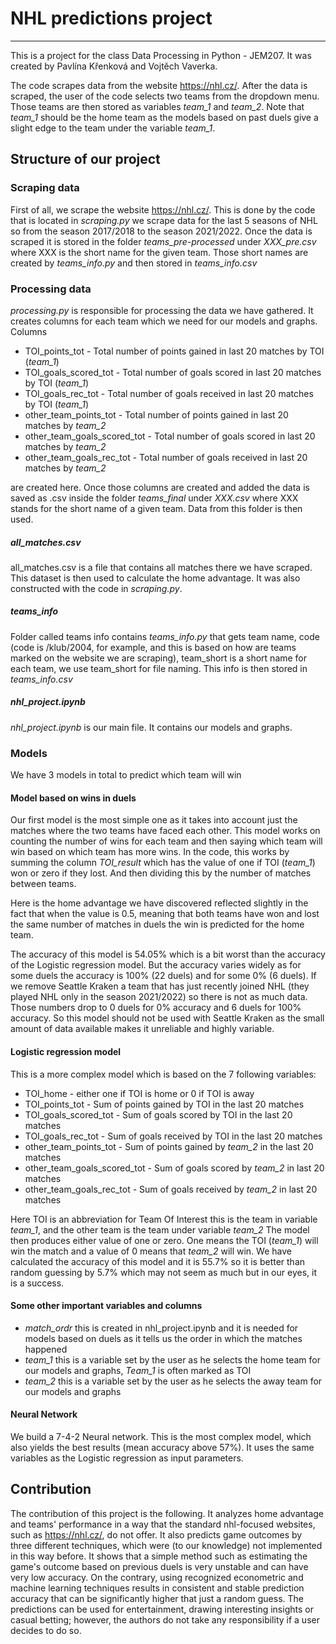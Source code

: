 # NHL predictions project
---
This is a project for the class Data Processing in Python - JEM207. It was created by Pavlína Křenková and Vojtěch Vaverka.

The code scrapes data from the website https://nhl.cz/. After the data is scraped, the user of the code selects two teams from the dropdown menu. Those teams are then stored as variables *team_1* and *team_2*. Note that *team_1* should be the home team as the models based on past duels give a slight edge to the team under the variable *team_1*.

## Structure of our project

### Scraping data

First of all, we scrape the website https://nhl.cz/. This is done by the code that is located in *scraping.py* we scrape data for the last 5 seasons of NHL so from the season 2017/2018 to the season 2021/2022. Once the data is scraped it is stored in the folder *teams_pre-processed* under *XXX_pre.csv* where XXX is the short name for the given team. Those short names are created by *teams_info.py* and then stored in *teams_info.csv*

###  Processing data
*processing.py* is responsible for processing the data we have gathered. It creates columns for each team which we need for our models and graphs. Columns
* TOI_points_tot - Total number of points gained in last 20 matches by TOI (*team_1*)
* TOI_goals_scored_tot - Total number of goals scored in last 20 matches by TOI (*team_1*)
* TOI_goals_rec_tot - Total number of goals received in last 20 matches by TOI (*team_1*)
* other_team_points_tot - Total number of points gained in last 20 matches by *team_2*
* other_team_goals_scored_tot - Total number of goals scored in last 20 matches by *team_2*
* other_team_goals_rec_tot - Total number of goals received in last 20 matches by *team_2*

are created here. Once those columns are created and added the data is saved as .csv inside the folder *teams_final* under *XXX.csv* where XXX stands for the short name of a given team. Data from this folder is then used.

#####  all_matches.csv
all_matches.csv is a file that contains all matches there we have scraped. This dataset is then used to calculate the home advantage. It was also constructed with the code in *scraping.py*.

##### teams_info
Folder called teams info contains *teams_info.py* that gets team name, code (code is /klub/2004, for example, and this is based on how are teams marked on the website we are scraping), team_short is a short name for each team, we use team_short for file naming. This info is then stored in *teams_info.csv*

##### nhl_project.ipynb
*nhl_project.ipynb* is our main file. It contains our models and graphs.

### Models

We have 3 models in total to predict which team will win

#### Model based on wins in duels

Our first model is the most simple one as it takes into account just the matches where the two teams have faced each other. This model works on counting the number of wins for each team and then saying which team will win based on which team has more wins. In the code, this works by summing the column *TOI_result* which has the value of one if TOI (*team_1*) won or zero if they lost. And then dividing this by the number of matches between teams.

Here is the home advantage we have discovered reflected slightly in the fact that when the value is 0.5, meaning that both teams have won and lost the same number of matches in duels the win is predicted for the home team.

The accuracy of this model is 54.05% which is a bit worst than the accuracy of the Logistic regression model. But the accuracy varies widely as for some duels the accuracy is 100% (22 duels) and for some 0% (6 duels). If we remove Seattle Kraken a team that has just recently joined NHL (they played NHL only in the season 2021/2022) so there is not as much data. Those numbers drop to 0 duels for 0% accuracy and 6 duels for 100% accuracy. So this model should not be used with Seattle Kraken as the small amount of data available makes it unreliable and highly variable.


#### Logistic regression model

This is a more complex model which is based on the 7 following variables:
* TOI_home - either one if TOI is home or 0 if TOI is away
* TOI_points_tot - Sum of points gained by TOI in the last 20 matches
* TOI_goals_scored_tot - Sum of goals scored by TOI in the last 20 matches
* TOI_goals_rec_tot - Sum of goals received by TOI in the last 20 matches
* other_team_points_tot - Sum of points gained by *team_2* in the last 20 matches
* other_team_goals_scored_tot - Sum of goals scored by *team_2* in last 20 matches
* other_team_goals_rec_tot - Sum of goals received by *team_2* in last 20 matches

Here TOI is an abbreviation for Team Of Interest this is the team in variable *team_1*, and the other team is the team under variable *team_2* The model then produces either value of one or zero. One means the TOI (*team_1*) will win the match and a value of 0 means that *team_2* will win.
We have calculated the accuracy of this model and it is 55.7% so it is better than random guessing by 5.7% which may not seem as much but in our eyes, it is a success.

#### Some other important variables and columns
* *match_ordr* this is created in nhl_project.ipynb and it is needed for models based on duels as it tells us the order in which the matches happened
* *team_1* this is a variable set by the user as he selects the home team for our models and graphs, *Team_1* is often marked as TOI
* *team_2* this is a variable set by the user as he selects the away team for our models and graphs

#### Neural Network

We build a 7-4-2 Neural network. This is the most complex model, which also yields the best results (mean accuracy above 57%). It uses the same variables as the Logistic regression as input parameters.

## Contribution

The contribution of this project is the following. It analyzes home advantage and teams' performance in a way that the standard nhl-focused websites, such as https://nhl.cz/, do not offer. It also predicts game outcomes by three different techniques, which were (to our knowledge) not implemented in this way before. It shows that a simple method such as estimating the game's outcome based on previous duels is very unstable and can have very low accuracy. On the contrary, using recognized econometric and machine learning techniques results in consistent and stable prediction accuracy that can be significantly higher that just a random guess. The predictions can be used for entertainment, drawing interesting insights or casual betting; however, the authors do not take any responsibility if a user decides to do so.
